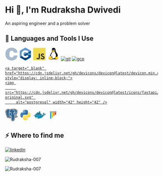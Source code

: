 <h1>Hi 👋, I'm Rudraksha Dwivedi</h1>
<p>An aspiring engineer and a problem solver</p>
<h2>🚀 Languages and Tools I Use</h2>
<p>
  <a target="_blank" href="https://raw.githubusercontent.com/devicons/devicon/master/icons/c/c-original.svg" style="display: inline-block;">
    <img src="https://raw.githubusercontent.com/devicons/devicon/master/icons/c/c-original.svg" alt="c" width="42" height="42" />
  </a>
  <a target="_blank" href="https://raw.githubusercontent.com/devicons/devicon/master/icons/cplusplus/cplusplus-original.svg" style="display: inline-block;">
    <img src="https://raw.githubusercontent.com/devicons/devicon/master/icons/cplusplus/cplusplus-original.svg" alt="cplusplus" width="42" height="42" />
  </a>
  <a target="_blank" href="https://raw.githubusercontent.com/devicons/devicon/master/icons/javascript/javascript-original.svg" style="display: inline-block;">
    <img src="https://raw.githubusercontent.com/devicons/devicon/master/icons/javascript/javascript-original.svg" alt="javascript" width="42" height="42" />
  </a>
  <a target="_blank" href="https://raw.githubusercontent.com/devicons/devicon/master/icons/linux/linux-original.svg" style="display: inline-block;">
    <img src="https://raw.githubusercontent.com/devicons/devicon/master/icons/linux/linux-original.svg" alt="linux" width="42" height="42" />
  </a>
  <a target="_blank" href="https://www.vectorlogo.zone/logos/git-scm/git-scm-icon.svg" style="display: inline-block;">
    <img src="https://www.vectorlogo.zone/logos/git-scm/git-scm-icon.svg" alt="git" width="42" height="42" />
  </a>
  <a target="_blank" href="https://www.vectorlogo.zone/logos/google_cloud/google_cloud-icon.svg" style="display: inline-block;">
    <img src="https://www.vectorlogo.zone/logos/google_cloud/google_cloud-icon.svg" alt="gcp" width="42" height="42" />
  
  
    
    
  <!-- Added tools -->
  

    <a target="_blank" href="https://cdn.jsdelivr.net/gh/devicons/devicon@latest/devicon.min.css" style="display: inline-block;">
    <img 
         src="https://cdn.jsdelivr.net/gh/devicons/devicon@latest/icons/fastapi/fastapi-original.svg" 
         alt="postgresql" width="42" height="42" />
  
  <a target="_blank" href="https://www.postgresql.org/" style="display: inline-block;">
    <img src="https://raw.githubusercontent.com/devicons/devicon/master/icons/postgresql/postgresql-original.svg" alt="postgresql" width="42" height="42" />
  </a>
  <a target="_blank" href="https://www.python.org/" style="display: inline-block;">
    <img src="https://raw.githubusercontent.com/devicons/devicon/master/icons/python/python-original.svg" alt="python" width="42" height="42" />
  </a>
  <a target="_blank" href="https://www.docker.com/" style="display: inline-block;">
    <img src="https://raw.githubusercontent.com/devicons/devicon/master/icons/docker/docker-original.svg" alt="docker" width="42" height="42" />
  </a>
  <a target="_blank" href="https://pytest.org/" style="display: inline-block;">
    <img src="https://raw.githubusercontent.com/devicons/devicon/master/icons/pytest/pytest-original.svg" alt="pytest" width="42" height="42" />
  </a>
</p>
<h2>⚡️ Where to find me</h2>
<p>
  <a target="_blank" href="https://www.linkedin.com/in/www.linkedin.com/in/rudraksha-dwivedi-0971aa28a" style="display: inline-block;">
    <img src="https://img.shields.io/badge/linkedin-logo?style=for-the-badge&logo=linkedin&logoColor=white&color=%230a77b6" alt="linkedin" />
  </a>
</p>
<p><img align="center" src="https://github-readme-stats.vercel.app/api?username=Rudraksha-007&show_icons=true&locale=en" alt="Rudraksha-007" /></p>
<p><img src="https://github-readme-stats.vercel.app/api/top-langs?username=Rudraksha-007&show_icons=true&locale=en&layout=compact" alt="Rudraksha-007" /></p>
